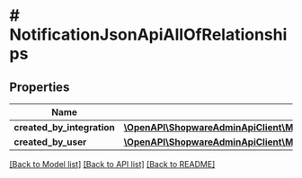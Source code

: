 # # NotificationJsonApiAllOfRelationships

## Properties

Name | Type | Description | Notes
------------ | ------------- | ------------- | -------------
**created_by_integration** | [**\OpenAPI\ShopwareAdminApiClient\Model\NotificationJsonApiAllOfRelationshipsCreatedByIntegration**](NotificationJsonApiAllOfRelationshipsCreatedByIntegration.md) |  | [optional]
**created_by_user** | [**\OpenAPI\ShopwareAdminApiClient\Model\NotificationJsonApiAllOfRelationshipsCreatedByUser**](NotificationJsonApiAllOfRelationshipsCreatedByUser.md) |  | [optional]

[[Back to Model list]](../../README.md#models) [[Back to API list]](../../README.md#endpoints) [[Back to README]](../../README.md)
